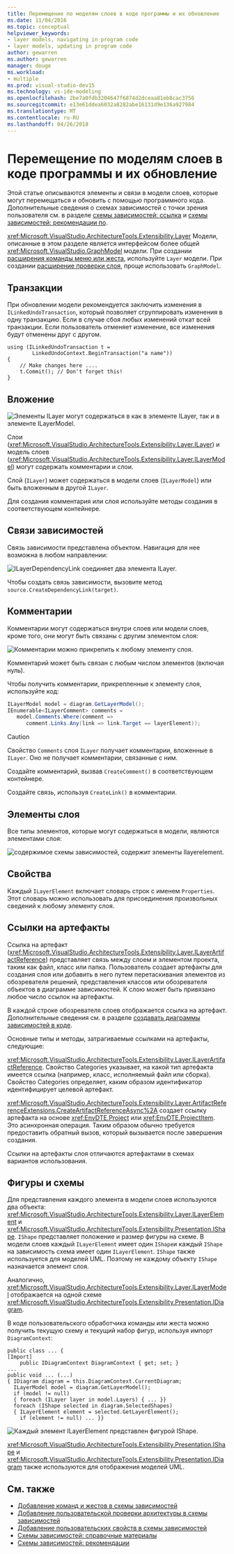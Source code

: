 ```yaml
---
title: Перемещение по моделям слоев в коде программы и их обновление
ms.date: 11/04/2016
ms.topic: conceptual
helpviewer_keywords:
- layer models, navigating in program code
- layer models, updating in program code
author: gewarren
ms.author: gewarren
manager: douge
ms.workload:
- multiple
ms.prod: visual-studio-dev15
ms.technology: vs-ide-modeling
ms.openlocfilehash: 2be7a0fdb3204647f6874d2dceaa81eb8cac3756
ms.sourcegitcommit: e13e61ddea6032a8282abe16131d9e136a927984
ms.translationtype: MT
ms.contentlocale: ru-RU
ms.lasthandoff: 04/26/2018
---
```

# <a name="navigate-and-update-layer-models-in-program-code"></a>Перемещение по моделям слоев в коде программы и их обновление

Этой статье описываются элементы и связи в модели слоев, которые могут перемещаться и обновить с помощью программного кода. Дополнительные сведения о схемах зависимостей с точки зрения пользователя см. в разделе [схемы зависимостей: ссылка](../modeling/layer-diagrams-reference.md) и [схемы зависимостей: рекомендации по](../modeling/layer-diagrams-guidelines.md).

<xref:Microsoft.VisualStudio.ArchitectureTools.Extensibility.Layer> Модели, описанные в этом разделе является интерфейсом более общей <xref:Microsoft.VisualStudio.GraphModel> модели. При создании [расширения команды меню или жеста](../modeling/add-commands-and-gestures-to-layer-diagrams.md), используйте `Layer` модели. При создании [расширение проверки слоя](../modeling/add-custom-architecture-validation-to-layer-diagrams.md), проще использовать `GraphModel`.

## <a name="transactions"></a>Транзакции

При обновлении модели рекомендуется заключить изменения в `ILinkedUndoTransaction`, который позволяет сгруппировать изменения в одну транзакцию. Если в случае сбоя любых изменений откат всей транзакции. Если пользователь отменяет изменение, все изменения будут отменены друг с другом.

```
using (ILinkedUndoTransaction t =
        LinkedUndoContext.BeginTransaction("a name"))
{
    // Make changes here ....
    t.Commit(); // Don't forget this!
}
```

## <a name="containment"></a>Вложение

![Элементы ILayer могут содержаться в как в элементе ILayer, так и в элементе ILayerModel.](../modeling/media/layerapi_containment.png)

Слои (<xref:Microsoft.VisualStudio.ArchitectureTools.Extensibility.Layer.ILayer>) и модель слоев (<xref:Microsoft.VisualStudio.ArchitectureTools.Extensibility.Layer.ILayerModel>) могут содержать комментарии и слои.

Слой (`ILayer`) может содержаться в модели слоев (`ILayerModel`) или быть вложенным в другой `ILayer`.

Для создания комментария или слоя используйте методы создания в соответствующем контейнере.

## <a name="dependency-links"></a>Связи зависимостей

Связь зависимости представлена объектом. Навигация для нее возможна в любом направлении:

![ILayerDependencyLink соединяет два элемента ILayer.](../modeling/media/layerapi_dependency.png)

Чтобы создать связь зависимости, вызовите метод `source.CreateDependencyLink(target)`.

## <a name="comments"></a>Комментарии

Комментарии могут содержаться внутри слоев или модели слоев, кроме того, они могут быть связаны с другим элементом слоя:

![Комментарии можно прикрепить к любому элементу слоя.](../modeling/media/layerapi_comments.png)

Комментарий может быть связан с любым числом элементов (включая нуль).

Чтобы получить комментарии, прикрепленные к элементу слоя, используйте код:

```csharp
ILayerModel model = diagram.GetLayerModel();
IEnumerable<ILayerComment> comments =
   model.Comments.Where(comment =>
      comment.Links.Any(link => link.Target == layerElement));
```

> [!CAUTION]
> Свойство `Comments` слоя `ILayer` получает комментарии, вложенные в `ILayer`. Оно не получает комментарии, связанные с ним.

Создайте комментарий, вызвав `CreateComment()` в соответствующем контейнере.

Создайте связь, используя `CreateLink()` в комментарии.

## <a name="layer-elements"></a>Элементы слоя

Все типы элементов, которые могут содержаться в модели, являются элементами слоя:

![содержимое схемы зависимостей, содержит элементы Ilayerelement.](../modeling/media/layerapi_layerelements.png)

## <a name="properties"></a>Свойства

Каждый `ILayerElement` включает словарь строк с именем `Properties`. Этот словарь можно использовать для присоединения произвольных сведений к любому элементу слоя.

## <a name="artifact-references"></a>Ссылки на артефакты

Ссылка на артефакт (<xref:Microsoft.VisualStudio.ArchitectureTools.Extensibility.Layer.ILayerArtifactReference>) представляет связь между слоем и элементом проекта, таким как файл, класс или папка. Пользователь создает артефакты для создания слоя или добавить в него путем перетаскивания элементов из обозревателя решений, представления классов или обозревателя объектов в диаграмме зависимостей. К слою может быть привязано любое число ссылок на артефакты.

В каждой строке обозревателя слоев отображается ссылка на артефакт. Дополнительные сведения см. в разделе [создавать диаграммы зависимостей в коде](../modeling/create-layer-diagrams-from-your-code.md).

Основные типы и методы, затрагиваемые ссылками на артефакты, следующие:

<xref:Microsoft.VisualStudio.ArchitectureTools.Extensibility.Layer.ILayerArtifactReference>. Свойство Categories указывает, на какой тип артефакта имеется ссылка (например, класс, исполняемый файл или сборка). Свойство Categories определяет, каким образом идентификатор идентифицирует целевой артефакт.

<xref:Microsoft.VisualStudio.ArchitectureTools.Extensibility.Layer.ArtifactReferenceExtensions.CreateArtifactReferenceAsync%2A> создает ссылку артефакта на основе <xref:EnvDTE.Project> или <xref:EnvDTE.ProjectItem>. Это асинхронная операция. Таким образом обычно требуется предоставить обратный вызов, который вызывается после завершения создания.

Ссылки на артефакты слоя отличаются артефактами в схемах вариантов использования.

## <a name="shapes-and-diagrams"></a>Фигуры и схемы

Для представления каждого элемента в модели слоев используются два объекта: <xref:Microsoft.VisualStudio.ArchitectureTools.Extensibility.Layer.ILayerElement> и <xref:Microsoft.VisualStudio.ArchitectureTools.Extensibility.Presentation.IShape>. `IShape` представляет положение и размер фигуры на схеме. В модели слоев каждый `ILayerElement` имеет один `IShape`и каждый `IShape` на зависимость схема имеет один `ILayerElement`. `IShape` также используется для моделей UML. Поэтому не каждому объекту `IShape` назначается элемент слоя.

Аналогично, <xref:Microsoft.VisualStudio.ArchitectureTools.Extensibility.Layer.ILayerModel> отображается на одной схеме <xref:Microsoft.VisualStudio.ArchitectureTools.Extensibility.Presentation.IDiagram>.

В коде пользовательского обработчика команды или жеста можно получить текущую схему и текущий набор фигур, используя импорт `DiagramContext`:

```
public class ... {
[Import]
    public IDiagramContext DiagramContext { get; set; }
...
public void ... (...)
{ IDiagram diagram = this.DiagramContext.CurrentDiagram;
  ILayerModel model = diagram.GetLayerModel();
  if (model != null)
  { foreach (ILayer layer in model.Layers) { ... }}
  foreach (IShape selected in diagram.SelectedShapes)
  { ILayerElement element = selected.GetLayerElement();
    if (element != null) ... }}
```

![Каждый элемент ILayerElement представлен фигурой IShape.](../modeling/media/layerapi_shapes.png)

<xref:Microsoft.VisualStudio.ArchitectureTools.Extensibility.Presentation.IShape> и <xref:Microsoft.VisualStudio.ArchitectureTools.Extensibility.Presentation.IDiagram> также используются для отображения моделей UML.

## <a name="see-also"></a>См. также

- [Добавление команд и жестов в схемы зависимостей](../modeling/add-commands-and-gestures-to-layer-diagrams.md)
- [Добавление пользовательской проверки архитектуры в схемы зависимостей](../modeling/add-custom-architecture-validation-to-layer-diagrams.md)
- [Добавление пользовательских свойств в схемы зависимостей](../modeling/add-custom-properties-to-layer-diagrams.md)
- [Схемы зависимостей: справочные материалы](../modeling/layer-diagrams-reference.md)
- [Схемы зависимостей: рекомендации](../modeling/layer-diagrams-guidelines.md)
